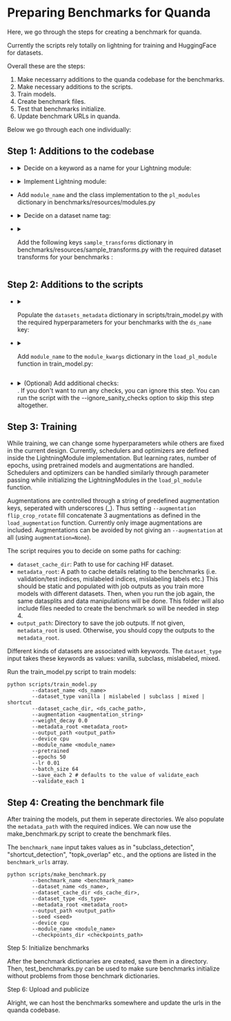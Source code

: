 # Preparing Benchmarks for Quanda
Here, we go through the steps for creating a benchmark for quanda.

Currently the scripts rely totally on lightning for training and HuggingFace for datasets.

Overall these are the steps:

1. Make necessarry additions to the quanda codebase for the benchmarks.
2. Make necessary additions to the scripts.
3. Train models.
4. Create benchmark files.
5. Test that benchmarks initialize.
6. Update benchmark URLs in quanda.

Below we go through each one individually:

## Step 1: Additions to the codebase

- <details><summary>Decide on a keyword as a name for your Lightning module:</summary>

   This module will include all details about the model architecture and the training process. It is also possible to use one of the already existing modules, but the current modules are named after the datasets they were designed for. In the rest of the document, this keyword will be referred to as `module_name` </details>
- <details><summary>Implement Lightning module:</summary>


  Implement the training details and model architecture in a Lightning Module in benchmarks/resources/modules.py
</details>

- Add `module_name` and the class implementation to the `pl_modules` dictionary in benchmarks/resources/modules.py

- <details><summary>Decide on a dataset name tag:</summary>

  This is a keyword which will be used internally and as the name of the directory for HF caching. In the rest of this documents, this keyword will be referred to as `ds_name`.</details>

- <details><summary>

  Add the following keys `sample_transforms` dictionary in benchmarks/resources/sample_transforms.py with the required dataset transforms for your benchmarks :</summary>

  The keys all start with `ds_name` followed by the suffixes listed below:
  * `_transforms`: The standard resize/normalize transformations for image datasets. Simplest dataset to use directly with the model.
  * `_adversarial_transform`: The transform to use for adversarial images when using `MixedDataset` benchmark.
  * `_shortcut_transform`: The shortcut transform to use for the `ShortcutDetection` dataset. This will get the raw dataset items and should output the same type of object, which will then be passed to the regular transform for the dataset.

  The final 2 items are optional and can be set to None if the corresponding benchmarks are not of interest.
  </details>


## Step 2: Additions to the scripts




- <details><summary>

  Populate the `datasets_metadata` dictionary in scripts/train_model.py with the required hyperparameters for your benchmarks with the `ds_name` key:</summary>

  The value for the `ds_name` key is a dictionary. The required keys are currently:
  * `hf_tag`: The name used to download the dataset from HuggingFace.
  * `validation_size`: Number of datapoints from test split to use as validation set.
  * `test_split_name`: The name of the test split for huggingface. Probably "test" or "val".
  * `num_classes`: Number of classes in the dataset.
  * `shortcut_cls`: The class to use as shortcut class in `ShorcutDetection` benchmark.
  * `shortcut_probability`: Probability of shortcutting to use with `ShortcutDetection` benchmark.
  * `num_groups`: The number of superclasses to use in `SublabelDetection` benchmark.
  * `mislabeling_probability`: Probabilty of mislabeling to use with `MislabelingDetection` benchmark.
  * `adversarial_cls`: The class to assign adversarial images to, while using `MixedDatasets` benchmark.
  * `adversarial_dir_url`: URL to the adversarial image directory with the correct filename.

  The final 6 items are optional and can be set to None if the corresponding benchmarks are not of interest.
  </details>
- <details><summary>

  Add `module_name` to the `module_kwargs` dictionary in the `load_pl_module` function in train_model.py: </summary>


  The value associated to the key `module_name` should be a dictionary containing the training hyperparameters that you want to control during the training phase. This dictionary will be used to initialize the Lightning module that was coded in step 1. If you are adding new hyperparameters to be passed here, you should get the value using argparse and change the script accordingly.</details>

- <details><summary>(Optional) Add additional checks:</summary>

  After training, some checks are run on the models depending on the type of dataset the model was trained on. You can add functions in model_sanity_checks.py and populate the `sanity_checks` and `func_params` in the `run_model_sanity_checks` function. Depending on the complexity of your checks, you may need to make additions to the scripts to pass relevant information to the `run_model_sanity_checks` function. </details>. If you don't want to run any checks, you can ignore this step. You can run the script with the --ignore_sanity_checks option to skip this step altogether.

## Step 3: Training

While training, we can change some hyperparameters while others are fixed in the current design. Currently, schedulers and optimizers are defined inside the LightningModule implementation. But learning rates, number of epochs, using pretrained models and augmentations are handled. Schedulers and optimizers can be handled similarly through parameter passing while initializing the LightningModules in the `load_pl_module` function.

Augmentations are controlled through a string of predefined augmentation keys, seperated with underscores (_). Thus setting `--augmentation flip_crop_rotate` fill concatenate 3 augmentations as defined in the `load_augmentation` function. Currently only image augmentations are included. Augmentations can be avoided by not giving an `--augmentation` at all (using `augmentation=None`).

The script requires you to decide on some paths for caching:
- `dataset_cache_dir`: Path to use for caching HF dataset.
- `metadata_root`: A path to cache details relating to the benchmarks (i.e. validation/test indices, mislabeled indices, mislabeling labels etc.) This should be static and populated with job outputs as you train more models with different datasets. Then, when you run the job again, the same datasplits and data manipulations will be done. This folder will also include files needed to create the benchmark so will be needed in step 4.
- `output_path`: Directory to save the job outputs. If not given, `metadata_root` is used. Otherwise, you should copy the outputs to the `metadata_root`.

Different kinds of datasets are associated with keywords. The `dataset_type` input takes these keywords as values: vanilla, subclass, mislabeled, mixed.

Run the train_model.py script to train models:

```
python scripts/train_model.py
        --dataset_name <ds_name>
        --dataset_type vanilla | mislabeled | subclass | mixed | shortcut
        --dataset_cache_dir, <ds_cache_path>,
        --augmentation <augmentation_string>
        --weight_decay 0.0
        --metadata_root <metadata_root>
        --output_path <output_path>
        --device cpu
        --module_name <module_name>
        --pretrained
        --epochs 50
        --lr 0.01
        --batch_size 64
        --save_each 2 # defaults to the value of validate_each
        --validate_each 1
```

## Step 4: Creating the benchmark file
After training the models, put them in seperate directories. We also populate the `metadata_path` with the required indices. We can now use the make_benchmark.py script to create the benchmark files.

The `benchmark_name` input takes values as in "subclass_detection", "shortcut_detection", "topk_overlap" etc., and the options are listed in the `benchmark_urls` array.

```
python scripts/make_benchmark.py
        --benchmark_name <benchmark_name>
        --dataset_name <ds_name>,
        --dataset_cache_dir <ds_cache_dir>,
        --dataset_type <ds_type>
        --metadata_root <metadata_root>
        --output_path <output_path>
        --seed <seed>
        --device cpu
        --module_name <module_name>
        --checkpoints_dir <checkpoints_path>
```

Step 5: Initialize benchmarks

After the benchmark dictionaries are created, save them in a directory. Then, test_benchmarks.py can be used to make sure benchmarks initialize without problems from those benchmark dictionaries.

Step 6: Upload and publicize

Alright, we can host the benchmarks somewhere and update the urls in the quanda codebase.
